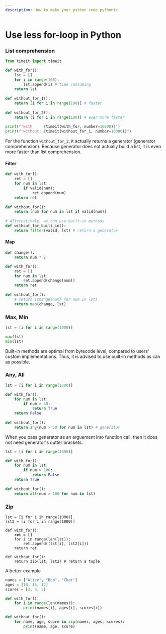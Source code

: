 ```yaml
---
description: How to make your python code pythonic
---
```


# Use less for-loop in Python

### List comprehension

```python
from timeit import timeit

def with_for():
    lst = []
    for i in range(100):
        lst.append(i) # time consuming
    return lst
    
def without_for_1():
    return [i for i in range(100)] # faster
    
def without_for_2():
    return (i for i in range(100)) # even more faster
    
print(f"with     {timeit(with_for, number=10000)}")
print(f"without: {timeit(without_for_1, number=10000)}")
```

For the function `without_for_2`, it actually returns a generator (generator comprehension). Because generator does not actually build a list, it is even more faster than list comprehension.

#### Filter

```python
def with_for():
    ret = []
    for num in lst:
        if valid(num):
            ret.append(num)
    return ret
    
def without_for():
    return [num for num in lst if valid(num)]
    
# Alternatively, we can use built-in methods
def without_for_built_in():
    return filter(valid, lst) # return a generator
```

#### Map

```python
def change():
    return num * 2

def with_for():
    ret = []
    for num in lst:
        ret.append(change(num))
    return ret
    
def without_for():
    # return (change(num) for num in lst)
    return map(change, lst)
```

### Max, Min

```python
lst = [i for i in range(1000)]

max(lst)
min(lst)
```

Built-in methods are optimal from bytecode level, compared to users' custom implementations. Thus, it is advised to use built-in methods as can as possible.

### Any, All

```python
lst = [i for i in range(1000)]

def with_for():
    for num in lst:
        if num > 50:
            return True
    return False
    
def without_for():
    return any(num > 50 for num in lst) # generator
```

When you pass generator as an arguement into function call, then it does not need generator's outter brackets.

```python
lst = [i for i in range(1000)]

def with_for():
    for num in lst:
        if num > 100:
            return False
    return True
    
def without_for():
    return all(num > 100 for num in lst) 
```

### Zip

<pre class="language-python"><code class="lang-python">lst = [i for i in range(1000)]
lst2 = [i for i in range(1000)]

def with_for():
<strong>    ret = []    
</strong>    for i in range(len(lst)):
        ret.append((lst[i], lst2[i]))
    return ret
    
def without_for():
    return zip(lst, lst2) # return a tuple 
</code></pre>

A better example

```python
names = ["Alice", "Bob", "Char"]
ages = [18, 16, 12]
scores = [3, 4, 5]

def with_for():
    for i in range(len(names)):
        print(names[i], ages[i], scores[i])

def without_for():
    for name, age, score in zip(names, ages, scores):
        print(name, age, score)
```
